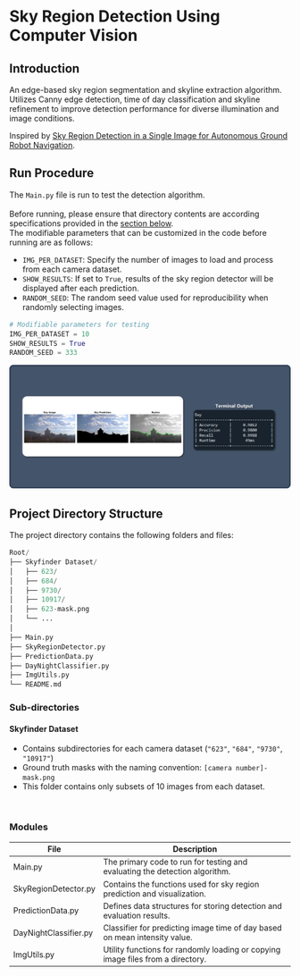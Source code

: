 # Sky Region Detection Using Computer Vision

## Introduction

An edge-based sky region segmentation and skyline extraction algorithm. Utilizes Canny edge detection, time of day classification and skyline refinement to improve detection performance for diverse illumination and image conditions.

 Inspired by [Sky Region Detection in a Single Image for Autonomous Ground Robot Navigation](https://journals.sagepub.com/doi/full/10.5772/56884). 

## Run Procedure

The `Main.py` file is run to test the detection algorithm. <br>
<br>
Before running, please ensure that directory contents are according specifications provided in the [section below](#project-directory-structure). <br>
The modifiable parameters that can be customized in the code before running are as follows:

- `IMG_PER_DATASET`: Specify the number of images to load and process from each camera dataset.
- `SHOW_RESULTS`: If set to `True`, results of the sky region detector will be displayed after each prediction.
- `RANDOM_SEED`: The random seed value used for reproducibility when randomly selecting images.

```python
# Modifiable parameters for testing
IMG_PER_DATASET = 10
SHOW_RESULTS = True
RANDOM_SEED = 333
```
![Sample outputs for sky region detection and skyline outputs](README-sample.png)
## Project Directory Structure 

The project directory contains the following folders and files:
```python
Root/
├── Skyfinder Dataset/
│   ├── 623/
│   ├── 684/
│   ├── 9730/
│   ├── 10917/
│   ├── 623-mask.png
│   └── ...
│
├── Main.py
├── SkyRegionDetector.py
├── PredictionData.py
├── DayNightClassifier.py
├── ImgUtils.py
└── README.md
```

### Sub-directories

#### Skyfinder Dataset
- Contains subdirectories for each camera dataset (`"623"`, `"684"`, `"9730"`, `"10917"`)
- Ground truth masks with the naming convention: `[camera number]-mask.png`
- This folder contains only subsets of 10 images from each dataset.
<p>&nbsp;</p>

### Modules

| File                   | Description                                                                      |
|------------------------|----------------------------------------------------------------------------------|
| Main.py                | The primary code to run for testing and evaluating the detection algorithm.      |
| SkyRegionDetector.py   | Contains the functions used for sky region prediction and visualization.         |
| PredictionData.py      | Defines data structures for storing detection and evaluation results.            |
| DayNightClassifier.py  | Classifier for predicting image time of day based on mean intensity value.       |
| ImgUtils.py            | Utility functions for randomly loading or copying image files from a directory.  |
